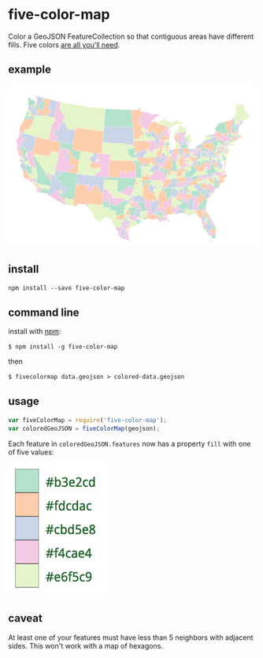 # five-color-map

Color a GeoJSON FeatureCollection so that contiguous areas have different fills. Five colors [are all you'll need](https://en.wikipedia.org/wiki/Five_color_theorem).

## example

![USA Congressional Districts](./example.png)

## install

```
npm install --save five-color-map
```

## command line

install with [npm](https://www.npmjs.com/):
```
$ npm install -g five-color-map
```
then
```
$ fivecolormap data.geojson > colored-data.geojson
```

## usage

``` javascript
var fiveColorMap = require('five-color-map');
var coloredGeoJSON = fiveColorMap(geojson);
```

Each feature in `coloredGeoJSON.features` now has a property `fill` with one of five values:

![the five colors used by this package](./5colors.png)

## caveat

At least one of your features must have less than 5 neighbors with adjacent sides. This won't work with a map of hexagons.
